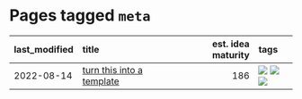 # Pages tagged `meta`

|last_modified|title|est. idea maturity|tags
|:---|:---|---:|:---|
|2022-08-14|[turn this into a template](../benchwarmers-template.md)|186|[![](https://img.shields.io/badge/tag-meta-da1f33)](../tags/meta.md) [![](https://img.shields.io/badge/tag-tooling-93e32e)](../tags/tooling.md) [![](https://img.shields.io/badge/tag-wip-be57aa)](../tags/wip.md)|